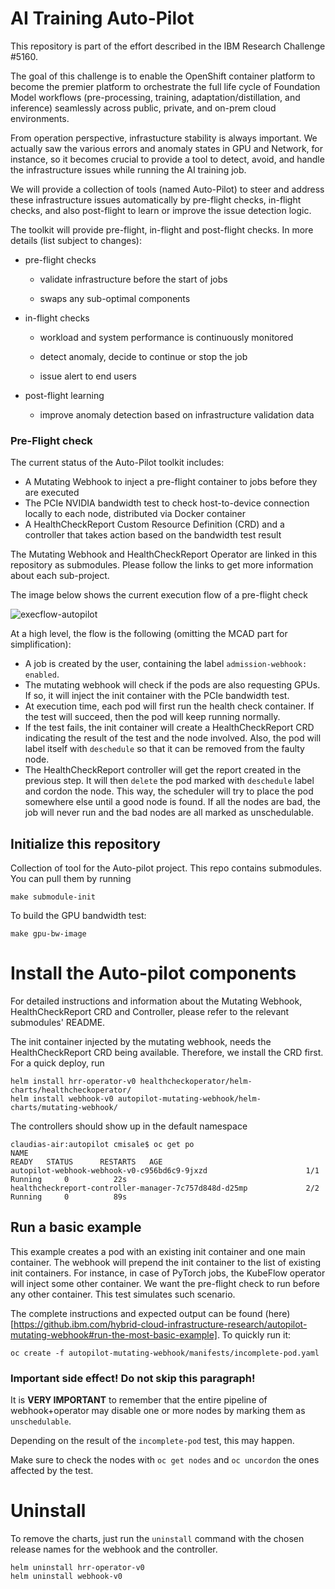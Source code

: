 # AI Training Auto-Pilot
This repository is part of the effort described in the IBM Research Challenge #5160.

The goal of this challenge is to enable the OpenShift container platform to become the premier platform to orchestrate the full life cycle of Foundation Model workflows (pre-processing, training, adaptation/distillation, and inference) seamlessly across public, private, and on-prem cloud environments.

From operation perspective, infrastucture stability is always important. We actually saw the various errors and anomaly states in GPU and Network, for instance, so it becomes crucial to provide a tool to detect, avoid, and handle the infrastructure issues while running the AI training job. 

We will provide a collection of tools (named Auto-Pilot) to steer and address these infrastructure issues automatically by pre-flight checks, in-flight checks, and also post-flight to learn or improve the issue detection logic. 

The toolkit will provide pre-flight, in-flight and post-flight checks. In more details (list subject to changes):

- pre-flight checks

  - validate infrastructure before the start of jobs

  - swaps any sub-optimal components

- in-flight checks

  - workload and system performance is continuously monitored

  - detect anomaly, decide to continue or stop the job

  - issue alert to end users

- post-flight learning

  - improve anomaly detection based on infrastructure validation data

### Pre-Flight check
The current status of the Auto-Pilot toolkit includes:

- A Mutating Webhook to inject a pre-flight container to jobs before they are executed
- The PCIe NVIDIA bandwidth test to check host-to-device connection locally to each node, distributed via Docker container
- A HealthCheckReport Custom Resource Definition (CRD) and a controller that takes action based on the bandwidth test result

The Mutating Webhook and HealthCheckReport Operator are linked in this repository as submodules.
Please follow the links to get more information about each sub-project.

The image below shows the current execution flow of a pre-flight check 

![execflow-autopilot](https://media.github.ibm.com/user/96687/files/8fa9e470-7007-4d5a-af7a-fb66d7da5429)

At a high level, the flow is the following (omitting the MCAD part for simplification):

- A job is created by the user, containing the label `admission-webhook: enabled`.
- The mutating webhook will check if the pods are also requesting GPUs. If so, it will inject the init container with the PCIe bandwidth test.
- At execution time, each pod will first run the health check container. If the test will succeed, then the pod will keep running normally.
- If the test fails, the init container will create a HealthCheckReport CRD indicating the result of the test and the node involved. Also, the pod will label itself with `deschedule` so that it can be removed from the faulty node.
- The HealthCheckReport controller will get the report created in the previous step. It will then `delete` the pod marked with `deschedule` label and cordon the node. This way, the scheduler will try to place the pod somewhere else until a good node is found. If all the nodes are bad, the job will never run and the bad nodes are all marked as unschedulable.

## Initialize this repository
Collection of tool for the Auto-pilot project.
This repo contains submodules. You can pull them by running 
```
make submodule-init
```


To build the GPU bandwidth test:
```
make gpu-bw-image 
```

# Install the Auto-pilot components
For detailed instructions and information about the Mutating Webhook, HealthCheckReport CRD and Controller, please refer to the relevant submodules' README.

The init container injected by the mutating webhook, needs the HealthCheckReport CRD being available. Therefore, we install the CRD first.
For a quick deploy, run

```
helm install hrr-operator-v0 healthcheckoperator/helm-charts/healthcheckoperator/
helm install webhook-v0 autopilot-mutating-webhook/helm-charts/mutating-webhook/
```

The controllers should show up in the default namespace
```
claudias-air:autopilot cmisale$ oc get po
NAME                                                              READY   STATUS      RESTARTS   AGE
autopilot-webhook-webhook-v0-c956bd6c9-9jxzd                      1/1     Running     0          22s
healthcheckreport-controller-manager-7c757d848d-d25mp             2/2     Running     0          89s
```

## Run a basic example
This example creates a pod with an existing init container and one main container. The webhook will prepend the init container to the list of existing init containers. For instance, in case of PyTorch jobs, the KubeFlow operator will inject some other container. We want the pre-flight check to run before any other container. This test simulates such scenario.

The complete instructions and expected output can be found (here)[https://github.ibm.com/hybrid-cloud-infrastructure-research/autopilot-mutating-webhook#run-the-most-basic-example].
To quickly run it:
```
oc create -f autopilot-mutating-webhook/manifests/incomplete-pod.yaml
```
### Important side effect! Do not skip this paragraph!

It is **VERY IMPORTANT** to remember that the entire pipeline of webhook+operator may disable one or more nodes by marking them as `unschedulable`. 

Depending on the result of the `incomplete-pod` test, this may happen. 

Make sure to check the nodes with `oc get nodes` and `oc uncordon` the ones affected by the test.



# Uninstall 
To remove the charts, just run the `uninstall` command with the chosen release names for the webhook and the controller.

```
helm uninstall hrr-operator-v0
helm uninstall webhook-v0
```
